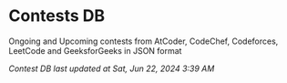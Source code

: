 # Contests DB

Ongoing and Upcoming contests from AtCoder, CodeChef, Codeforces, LeetCode and GeeksforGeeks in JSON format

*Contest DB last updated at Sat, Jun 22, 2024 3:39 AM*  
